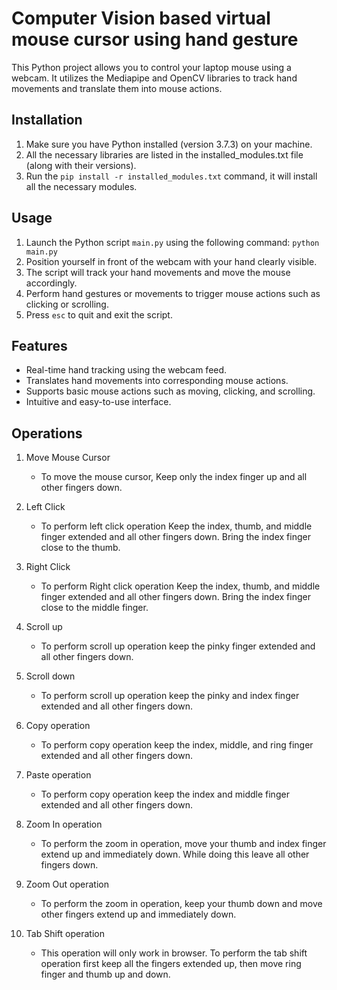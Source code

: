 
# Computer Vision based virtual mouse cursor using hand gesture

This Python project  allows you to control your laptop mouse using a webcam. It utilizes the Mediapipe and OpenCV libraries to track hand movements and translate them into mouse actions.

## Installation
1. Make sure you have Python installed (version 3.7.3) on your machine.
2. All the necessary libraries are listed in the installed_modules.txt file (along with their versions). 
3. Run the `pip install -r installed_modules.txt` command, it will install all the necessary modules.


## Usage
1. Launch the Python script `main.py` using the following command: `python main.py`
2. Position yourself in front of the webcam with your hand clearly visible.
3. The script will track your hand movements and move the mouse accordingly.
4. Perform hand gestures or movements to trigger mouse actions such as clicking or scrolling.
5. Press `esc` to quit and exit the script.


## Features
- Real-time hand tracking using the webcam feed.
- Translates hand movements into corresponding mouse actions.
- Supports basic mouse actions such as moving, clicking, and scrolling.
- Intuitive and easy-to-use interface.


## Operations
1. Move Mouse Cursor
    - To move the mouse cursor, Keep only the index finger up and all other fingers down.

2. Left Click
     - To perform left click operation Keep the index, thumb, and middle finger extended and all other fingers down. Bring the index finger close to the thumb.
   
3. Right Click
     - To perform Right click operation Keep the index, thumb, and middle finger extended and all other fingers down. Bring the index finger close to the middle finger.

4. Scroll up
     - To perform scroll up operation keep the pinky finger extended and all other fingers down. 

5. Scroll down
     - To perform scroll up operation keep the pinky and index finger extended and all other fingers down. 

6. Copy operation
     - To perform copy operation keep the index, middle, and ring finger extended and all other fingers down. 
     
7. Paste operation
     - To perform copy operation keep the index and middle finger extended and all other fingers down.

8. Zoom In operation
     - To perform the zoom in operation, move your thumb and index finger extend up and immediately down. While doing this leave all other fingers down.

9. Zoom Out operation
     - To perform the zoom in operation, keep your thumb down and move other fingers extend up and immediately down.

10. Tab Shift operation
     - This operation will only work in browser. To perform the tab shift operation first keep all the fingers extended up, then move ring finger and thumb up and down.  
